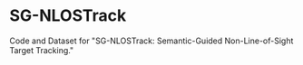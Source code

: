 # SG-NLOSTrack
Code and Dataset for "SG-NLOSTrack: Semantic-Guided Non-Line-of-Sight Target Tracking."
